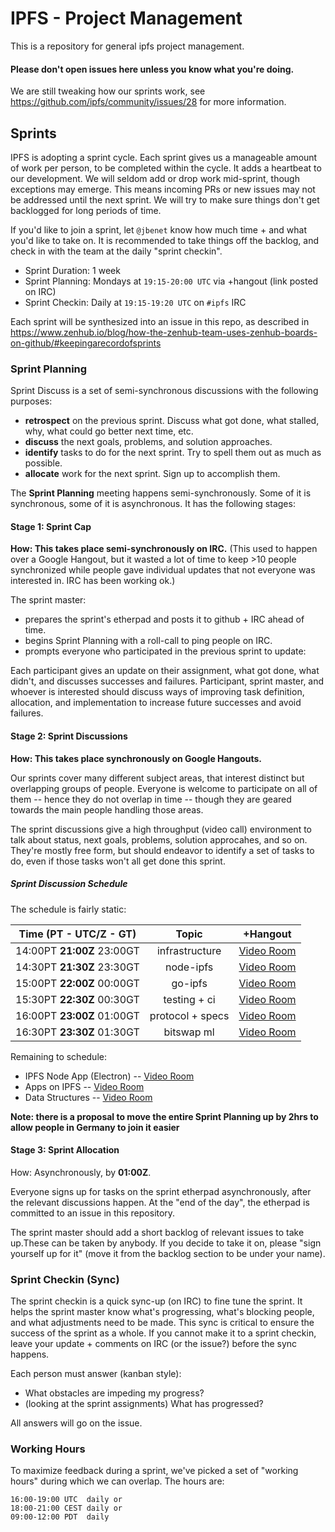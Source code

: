 # IPFS - Project Management

This is a repository for general ipfs project management.

#### Please don't open issues here unless you know what you're doing.

We are still tweaking how our sprints work, see https://github.com/ipfs/community/issues/28 for more information.

## Sprints

IPFS is adopting a sprint cycle. Each sprint gives us a manageable amount of work per person, to be completed within the cycle. It adds a heartbeat to our development. We will seldom add or drop work mid-sprint, though exceptions may emerge. This means incoming PRs or new issues may not be addressed until the next sprint. We will try to make sure things don't get backlogged for long periods of time.

If you'd like to join a sprint, let `@jbenet` know how much time + and what you'd like to take on. It is recommended to take things off the backlog, and check in with the team at the daily "sprint checkin".

- Sprint Duration: 1 week
- Sprint Planning: Mondays at `19:15-20:00 UTC` via +hangout (link posted on IRC)
- Sprint Checkin: Daily at `19:15-19:20 UTC` on `#ipfs` IRC

Each sprint will be synthesized into an issue in this repo, as described in https://www.zenhub.io/blog/how-the-zenhub-team-uses-zenhub-boards-on-github/#keepingarecordofsprints

### Sprint Planning

Sprint Discuss is a set of semi-synchronous discussions with the following purposes:
- **retrospect** on the previous sprint. Discuss what got done, what stalled, why, what could go better next time, etc.
- **discuss** the next goals, problems, and solution approaches.
- **identify** tasks to do for the next sprint. Try to spell them out as much as possible.
- **allocate** work for the next sprint. Sign up to accomplish them.

The **Sprint Planning** meeting happens semi-synchronously. Some of it is synchronous, some of it is asynchronous. It has the following stages:

#### Stage 1: Sprint Cap

**How: This takes place semi-synchronously on IRC.** (This used to happen over a Google Hangout, but it wasted a lot of time to keep >10 people synchronized while people gave individual updates that not everyone was interested in. IRC has been working ok.)

The sprint master:
- prepares the sprint's etherpad and posts it to github + IRC ahead of time.
- begins Sprint Planning with a roll-call to ping people on IRC.
- prompts everyone who participated in the previous sprint to update:

Each participant gives an update on their assignment, what got done, what didn't, and discusses successes and failures. Participant, sprint master, and whoever is interested should discuss ways of improving task definition, allocation, and implementation to increase future successes and avoid failures.

#### Stage 2: Sprint Discussions

**How: This takes place synchronously on Google Hangouts.**

Our sprints cover many different subject areas, that interest distinct but overlapping groups of people. Everyone is welcome to participate on all of them -- hence they do not overlap in time -- though they are geared towards the main people handling those areas.

The sprint discussions give a high throughput (video call) environment to talk about status, next goals, problems, solution approcahes, and so on. They're mostly free form, but should endeavor to identify a set of tasks to do, even if those tasks won't all get done this sprint.

##### Sprint Discussion Schedule

The schedule is fairly static:

Time (PT - **UTC/Z** - GT) | Topic | +Hangout
:------------------------: | :---: | :------:
14:00PT **21:00Z** 23:00GT | infrastructure | [Video Room](https://plus.google.com/hangouts/_/gq3ieylu6bufzbnovemvb2rraia)
14:30PT **21:30Z** 23:30GT | node-ipfs | [Video Room](https://plus.google.com/hangouts/_/gyafa4mpgz7g6jntijoxshfe3ma)
15:00PT **22:00Z** 00:00GT | go-ipfs | [Video Room](https://plus.google.com/hangouts/_/g4hc3dnpdvwsklyfd2sxhkwbgqa)
15:30PT **22:30Z** 00:30GT | testing + ci | [Video Room](https://plus.google.com/hangouts/_/gwn656w2cihn7lekdarfzhaquea)
16:00PT **23:00Z** 01:00GT | protocol + specs | [Video Room](https://plus.google.com/hangouts/_/gxvjk6v6xrc64hcs44phm4c2qaa)
16:30PT **23:30Z** 01:30GT | bitswap ml | [Video Room](https://plus.google.com/hangouts/_/grcpjefkp4fv4zqz3xe4ty3mbea)

Remaining to schedule:
- IPFS Node App (Electron) -- [Video Room](https://plus.google.com/hangouts/_/gsnr4wzjkztmxho3st3ocoplb4a)
- Apps on IPFS -- [Video Room](https://plus.google.com/hangouts/_/grdn26fpdroghn5wa56mhpxz34a)
- Data Structures -- [Video Room](https://plus.google.com/hangouts/_/g7slan3ecrylra7robofp53p6ia)

**Note: there is a proposal to move the entire Sprint Planning up by 2hrs to allow people in Germany to join it easier**

#### Stage 3: Sprint Allocation

How: Asynchronously, by **01:00Z**.

Everyone signs up for tasks on the sprint etherpad asynchronously, after the relevant discussions happen. At the "end of the day", the etherpad is committed to an issue in this repository.

The sprint master should add a short backlog of relevant issues to take up.These can be taken by anybody. If you decide to take it on, please "sign yourself up for it" (move it from the backlog section to be under your name).

### Sprint Checkin (Sync)

The sprint checkin is a quick sync-up (on IRC) to fine tune the sprint. It helps the sprint master know what's progressing, what's blocking people, and what adjustments need to be made. This sync is critical to ensure the success of the sprint as a whole. If you cannot make it to a sprint checkin, leave your update + comments on IRC (or the issue?) before the sync happens.

Each person must answer (kanban style):

- What obstacles are impeding my progress?
- (looking at the sprint assignments) What has progressed?

All answers will go on the issue.

### Working Hours

To maximize feedback during a sprint, we've picked a set of "working hours" during which we can overlap. The hours are:

```
16:00-19:00 UTC  daily or
18:00-21:00 CEST daily or
09:00-12:00 PDT  daily
```
